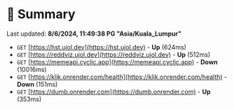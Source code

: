 # 📖 Summary
Last updated: **8/6/2024, 11:49:38 PG "Asia/Kuala_Lumpur"**

- `GET` [https://hst.ujol.dev](https://hst.ujol.dev) - **Up** (624ms)
- `GET` [https://reddviz.ujol.dev](https://reddviz.ujol.dev) - **Up** (512ms)
- `GET` [https://memeapi.cyclic.app](https://memeapi.cyclic.app) - **Down** (10016ms)
- `GET` [https://klik.onrender.com/health](https://klik.onrender.com/health) - **Down** (151ms)
- `GET` [https://dumb.onrender.com](https://dumb.onrender.com) - **Up** (353ms)

